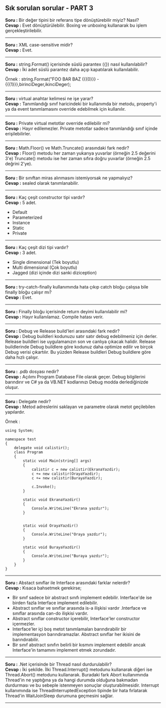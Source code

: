 ## Sık sorulan sorular - PART 3

**Soru :** Bir değer tipini bir referans tipe dönüştürebilir miyiz? Nasıl?  
**Cevap :** Evet dönüştürülebilir. Boxing ve unboxing kullanarak bu işlem gerçekleştirilebilir.

********************************************************************************

**Soru :** XML case-sensitive midir?  
**Cevap :** Evet.

********************************************************************************

**Soru :** string.Format() içerisinde süslü parantex ({}) nasıl kullanılabilir?  
**Cevap :** İki adet süslü parantez daha açıp kapatılarak kullanılabilir.  

Örnek : string.Format("FOO BAR BAZ {{{0}}} - {{{1}}},birinciDeger,ikinciDeger);

********************************************************************************

**Soru :** virtual anahtar kelimesi ne işe yarar?  
**Cevap :** Tanımlandığı sınıf haricindeki bir kullanımda bir metodu, property'i ya da event tanımlamasını override edebilmek için kullanılır.


********************************************************************************

**Soru :** Private virtual metotlar override edilebilir mi?  
**Cevap :** Hayır edilemezler. Private metotlar sadece tanımlandığı sınıf içinde erişilebilirler.

********************************************************************************

**Soru :** Math.Floor() ve Math.Truncate() arasındaki fark nedir?  
**Cevap :** Floor() metodu her zaman yukarıya yuvarlar (örneğin 2.5 değerini 3'e) Truncate() metodu ise her zaman sıfıra doğru yuvarlar (örneğin 2.5 değrini 2'ye).


********************************************************************************

**Soru :** Bir sınıftan miras alınmasını istemiyorsak ne yapmalıyız?  
**Cevap :** sealed olarak tanımlanabilir.

********************************************************************************

**Soru :** Kaç çeşit constructor tipi vardır?  
**Cevap :** 5 adet.  
- Default
- Parameterized
- Instance
- Static
- Private

********************************************************************************

**Soru :** Kaç çeşit dizi tipi vardır?  
**Cevap :** 3 adet.  
- Single dimensional (Tek boyutlu)
- Multi dimensional (Çok boyutlu)
- Jagged (dizi içinde dizi sanki diziception)

********************************************************************************

**Soru :** try-catch-finally kullanımında hata çıkıp catch bloğu çalışsa bile finally bloğu çalışır mı?  
**Cevap :** Evet.

********************************************************************************

**Soru :** Finally bloğu içerisinde return deyimi kullanılabilir mi?  
**Cevap :** Hayır kullanılamaz. Compile hatası verir.


********************************************************************************

**Soru :** Debug ve Release build'leri arasındaki fark nedir?  
**Cevap :** Debug buildleri kodunuzu satır satır debug edebilmeniz için derler. Release buildleri ise uygulamanızın son ve canlıya çıkacak halidir. Release buildlerinde Debug buildlere göre kodunuz daha optimize edilir ve birçok Debug verisi çıkartılır. Bu yüzden Release buildleri Debug buildlere göre daha hızlı çalışır.

********************************************************************************

**Soru :** .pdb dosyası nedir?  
**Cevap :** Açılımı Program Database File olarak geçer. Debug bilgilerini barındırır ve C# ya da VB.NET kodlarınızı Debug modda derlediğinizde oluşur.

********************************************************************************

**Soru :** Delegate nedir?  
**Cevap :** Metod adreslerini saklayan ve parametre olarak metot geçilebilen yapılardır.  

Örnek :

```
using System;

namespace test
{
    delegate void calistir();
    class Program
    {
        static void Main(string[] args)
        {
            calistir c = new calistir(EkranaYazdir);
            c += new calistir(OrayaYazdir);
            c += new calistir(BurayaYazdir);
            
            c.Invoke();
        }

        static void EkranaYazdir()
        {
            Console.WriteLine("Ekrana yazdır");
        }


        static void OrayaYazdir()
        {
            Console.WriteLine("Oraya yazdır");
        }

        static void BurayaYazdir()
        {
            Console.WriteLine("Buraya yazdır");
        }
    }
}

```

********************************************************************************


**Soru :** Abstact sınıflar ile Interface arasındaki farklar nelerdir?  
**Cevap :** Kısaca bahsetmek gerekirse;  

- Bir sınıf sadece bir abstract sınıfı implement edebilir. Interface'de ise birden fazla Interface implement edilebilir.
- Abstract sınıflar ve sınıflar arasında is-a ilişkisi vardır .Interface ve sınıflar arasında can-do ilişkisi vardır.
- Abstract sınıflar constructor içerebilir, Interface'ler constructor içermezler.
- Interface'ler içi boş metot tanımlamaları barındırabilir bir implementasyon barındıramazlar. Abstract sınıflar her ikisini de barındırabilir.
- Bir sınıf abstract sınıfın belirli bir kısmını implement edebilir ancak Interface'in tamamını implement etmek zorundadır.

********************************************************************************


**Soru :** .Net içerisinde bir Thread nasıl durdurulabilir?  
**Cevap :** İki şekilde. İlki Thread.Interrupt() metodunu kullanarak diğeri ise Thread.Abort() metodunu kullanarak. Buradaki fark Abort kullanımında Thread'in ne yaptığına ya da hangi durumda olduğuna bakmadan durdurması ve bu sebeple istenmeyen sonuçlar oluşturabilmesidir. Interrupt kullanımında ise  ThreadInterruptedException tipinde bir hata fırlatarak Thread'in WaitJoinSleep durumuna geçmesini sağlar.


********************************************************************************

